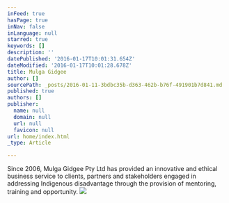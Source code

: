 ```yaml
---
inFeed: true
hasPage: true
inNav: false
inLanguage: null
starred: true
keywords: []
description: ''
datePublished: '2016-01-17T10:01:31.654Z'
dateModified: '2016-01-17T10:01:28.678Z'
title: Mulga Gidgee
author: []
sourcePath: _posts/2016-01-11-3bdbc35b-d363-462b-b76f-491901b7d841.md
published: true
authors: []
publisher:
  name: null
  domain: null
  url: null
  favicon: null
url: home/index.html
_type: Article

---
```

Since 2006, Mulga Gidgee Pty 
Ltd has provided an innovative and ethical business service to clients, 
partners and stakeholders engaged in addressing Indigenous disadvantage 
through the provision of mentoring, training and opportunity.
![](https://the-grid-user-content.s3-us-west-2.amazonaws.com/c0d044ee-0467-40de-872e-1ffa62086385.png)